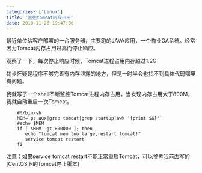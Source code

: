 ```yaml
---
categories: ['Linux']
title: '监控tomcat内存占用'
date: 2010-11-26 19:47:00
---
```

最近单位给客户部署的一台服务器，主要跑的JAVA应用，一个物业OA系统。经常因为Tomcat内存占用过高而停止响应。

观察了一下，每次停止响应时候，Tomcat进程占用内存超过1.2G

初步怀疑是程序不够完善有内存泄露的地方，但是一时半会也找不到具体代码哪里有问题。

我就写了一个shell不断监控Tomcat进程内存占用，当发现内存占用大于800M，我就自动重启一次Tomcat。

```
    #!/bin/sh   
    MEM=`ps aux|grep tomcat|grep startup|awk '{print $6}'`   
    #echo $MEM  
    if [ $MEM -gt 800000 ]; then   
       echo "tomcat mem too large,restart tomcat!"  
       service tomcat restart   
    fi   
```

注意：如果service tomcat restart不能正常重启Tomcat，可以参考我前面写的[CentOS下的Tomcat停止脚本]

